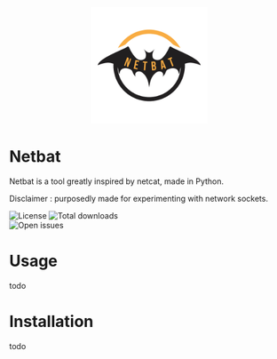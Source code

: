 <p align="center" width="100%">
    <img src="graphics/logo.png" alt="Netbat logo" style="width: 15em; height: auto;">
</p>
<h1 style="align: center">Netbat</h1>
<p style="align: center">Netbat is a tool greatly inspired by netcat, made in Python.<p>
<p style="align: center">Disclaimer : purposedly made for experimenting with network sockets.<p>
<div style="align: center">
    <img alt="License"         src="https://img.shields.io/github/license/cynikkk/netbat?style=for-the-badge">
    <img alt="Total downloads" src="https://img.shields.io/github/downloads/cynikkk/netbat/total?style=for-the-badge">
    <br>
    <img alt="Open issues"     src="https://img.shields.io/github/issues/cynikkk/netbat?style=for-the-badge">
</div>

# Usage

todo

# Installation

todo